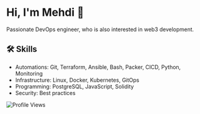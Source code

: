 <link rel="stylesheet" href="https://cdnjs.cloudflare.com/ajax/libs/font-awesome/6.0.0-beta3/css/all.min.css">

# Hi, I'm Mehdi 👋

Passionate DevOps engineer, who is also interested in web3 development.

## 🛠 Skills

- Automations: Git, Terraform, Ansible, Bash, Packer, CICD, Python, Monitoring
- Infrastructure: Linux, Docker, Kubernetes, GitOps
- Programming: PostgreSQL, JavaScript, Solidity
- Security: Best practices

![Profile Views](https://komarev.com/ghpvc/?username=memor24&color=blue)

